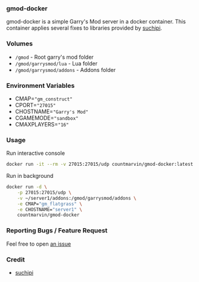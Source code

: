 ### gmod-docker

gmod-docker is a simple Garry's Mod server in a docker container. This container applies several fixes to libraries provided by [suchipi](https://github.com/suchipi).

### Volumes
* `/gmod` - Root garry's mod folder
* `/gmod/garrysmod/lua` - Lua folder
* `/gmod/garrysmod/addons` - Addons folder

### Environment Variables
* CMAP=`"gm_construct"`
* CPORT=`"27015"`
* CHOSTNAME=`"Garry's Mod"`
* CGAMEMODE=`"sandbox"`
* CMAXPLAYERS=`"16"`

### Usage

Run interactive console
```bash
docker run -it --rm -v 27015:27015/udp countmarvin/gmod-docker:latest 
```

Run in background
```bash
docker run -d \
    -p 27015:27015/udp \
    -v ~/server1/addons:/gmod/garrysmod/addons \
    -e CMAP="gm_flatgrass" \
    -e CHOSTNAME="server1" \
    countmarvin/gmod-docker
```

### Reporting Bugs / Feature Request
Feel free to open [an issue](https://github.com/marvincountryman/gmod-docker/issues/new)

### Credit
* [suchipi](https://github.com/suchipi)